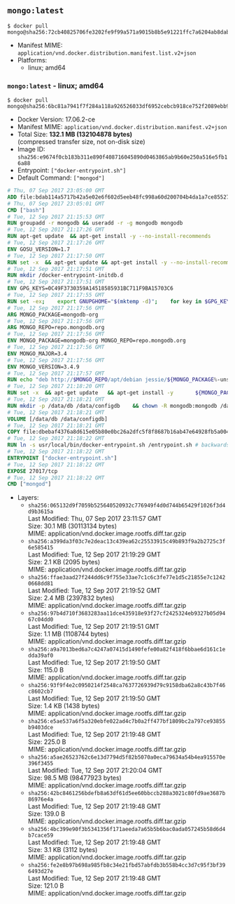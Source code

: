 ## `mongo:latest`

```console
$ docker pull mongo@sha256:72cb40825706fe3202fe9f99a571a9015b8b5e91221ffc7a6204ab8dab9e21a4
```

-	Manifest MIME: `application/vnd.docker.distribution.manifest.list.v2+json`
-	Platforms:
	-	linux; amd64

### `mongo:latest` - linux; amd64

```console
$ docker pull mongo@sha256:6bc81a7941f7f284a118a926526033df6952cebcb918ce752f2089ebb98ea4ed
```

-	Docker Version: 17.06.2-ce
-	Manifest MIME: `application/vnd.docker.distribution.manifest.v2+json`
-	Total Size: **132.1 MB (132104878 bytes)**  
	(compressed transfer size, not on-disk size)
-	Image ID: `sha256:e9674f0cb183b311e890f408716045890d0463865ab9b60e250a516e5fb16a88`
-	Entrypoint: `["docker-entrypoint.sh"]`
-	Default Command: `["mongod"]`

```dockerfile
# Thu, 07 Sep 2017 23:05:00 GMT
ADD file:bdab114a5717b42a5e02e6f602d5eeb48fc998a60d200704b4da1a7ce8552775 in / 
# Thu, 07 Sep 2017 23:05:01 GMT
CMD ["bash"]
# Tue, 12 Sep 2017 21:15:53 GMT
RUN groupadd -r mongodb && useradd -r -g mongodb mongodb
# Tue, 12 Sep 2017 21:17:26 GMT
RUN apt-get update 	&& apt-get install -y --no-install-recommends 		ca-certificates 		jq 		numactl 	&& rm -rf /var/lib/apt/lists/*
# Tue, 12 Sep 2017 21:17:26 GMT
ENV GOSU_VERSION=1.7
# Tue, 12 Sep 2017 21:17:50 GMT
RUN set -x 	&& apt-get update && apt-get install -y --no-install-recommends wget && rm -rf /var/lib/apt/lists/* 	&& wget -O /usr/local/bin/gosu "https://github.com/tianon/gosu/releases/download/$GOSU_VERSION/gosu-$(dpkg --print-architecture)" 	&& wget -O /usr/local/bin/gosu.asc "https://github.com/tianon/gosu/releases/download/$GOSU_VERSION/gosu-$(dpkg --print-architecture).asc" 	&& export GNUPGHOME="$(mktemp -d)" 	&& gpg --keyserver ha.pool.sks-keyservers.net --recv-keys B42F6819007F00F88E364FD4036A9C25BF357DD4 	&& gpg --batch --verify /usr/local/bin/gosu.asc /usr/local/bin/gosu 	&& rm -r "$GNUPGHOME" /usr/local/bin/gosu.asc 	&& chmod +x /usr/local/bin/gosu 	&& gosu nobody true 	&& apt-get purge -y --auto-remove wget
# Tue, 12 Sep 2017 21:17:51 GMT
RUN mkdir /docker-entrypoint-initdb.d
# Tue, 12 Sep 2017 21:17:51 GMT
ENV GPG_KEYS=0C49F3730359A14518585931BC711F9BA15703C6
# Tue, 12 Sep 2017 21:17:55 GMT
RUN set -ex; 	export GNUPGHOME="$(mktemp -d)"; 	for key in $GPG_KEYS; do 		gpg --keyserver ha.pool.sks-keyservers.net --recv-keys "$key"; 	done; 	gpg --export $GPG_KEYS > /etc/apt/trusted.gpg.d/mongodb.gpg; 	rm -r "$GNUPGHOME"; 	apt-key list
# Tue, 12 Sep 2017 21:17:56 GMT
ARG MONGO_PACKAGE=mongodb-org
# Tue, 12 Sep 2017 21:17:56 GMT
ARG MONGO_REPO=repo.mongodb.org
# Tue, 12 Sep 2017 21:17:56 GMT
ENV MONGO_PACKAGE=mongodb-org MONGO_REPO=repo.mongodb.org
# Tue, 12 Sep 2017 21:17:56 GMT
ENV MONGO_MAJOR=3.4
# Tue, 12 Sep 2017 21:17:56 GMT
ENV MONGO_VERSION=3.4.9
# Tue, 12 Sep 2017 21:17:57 GMT
RUN echo "deb http://$MONGO_REPO/apt/debian jessie/${MONGO_PACKAGE%-unstable}/$MONGO_MAJOR main" | tee "/etc/apt/sources.list.d/${MONGO_PACKAGE%-unstable}.list"
# Tue, 12 Sep 2017 21:18:20 GMT
RUN set -x 	&& apt-get update 	&& apt-get install -y 		${MONGO_PACKAGE}=$MONGO_VERSION 		${MONGO_PACKAGE}-server=$MONGO_VERSION 		${MONGO_PACKAGE}-shell=$MONGO_VERSION 		${MONGO_PACKAGE}-mongos=$MONGO_VERSION 		${MONGO_PACKAGE}-tools=$MONGO_VERSION 	&& rm -rf /var/lib/apt/lists/* 	&& rm -rf /var/lib/mongodb 	&& mv /etc/mongod.conf /etc/mongod.conf.orig
# Tue, 12 Sep 2017 21:18:21 GMT
RUN mkdir -p /data/db /data/configdb 	&& chown -R mongodb:mongodb /data/db /data/configdb
# Tue, 12 Sep 2017 21:18:21 GMT
VOLUME [/data/db /data/configdb]
# Tue, 12 Sep 2017 21:18:21 GMT
COPY file:dbebaf4376a8d615e05b80e0bc26a2dfc5f8f8687b16ab47e64928fb5a00498d in /usr/local/bin/ 
# Tue, 12 Sep 2017 21:18:22 GMT
RUN ln -s usr/local/bin/docker-entrypoint.sh /entrypoint.sh # backwards compat
# Tue, 12 Sep 2017 21:18:22 GMT
ENTRYPOINT ["docker-entrypoint.sh"]
# Tue, 12 Sep 2017 21:18:22 GMT
EXPOSE 27017/tcp
# Tue, 12 Sep 2017 21:18:22 GMT
CMD ["mongod"]
```

-	Layers:
	-	`sha256:065132d9f7059b525640520932c776949f4d0d744b65429f1026f3d4d9b3615a`  
		Last Modified: Thu, 07 Sep 2017 23:11:57 GMT  
		Size: 30.1 MB (30113134 bytes)  
		MIME: application/vnd.docker.image.rootfs.diff.tar.gzip
	-	`sha256:a399da3f03c7e2deac13c439ea62c25533915c49b893f9a2b2725c3f6e585415`  
		Last Modified: Tue, 12 Sep 2017 21:19:29 GMT  
		Size: 2.1 KB (2095 bytes)  
		MIME: application/vnd.docker.image.rootfs.diff.tar.gzip
	-	`sha256:ffae3aad27f244dd6c9f755e33ae7c1c6c3fe77e1d5c21855e7c12420668dd81`  
		Last Modified: Tue, 12 Sep 2017 21:19:52 GMT  
		Size: 2.4 MB (2397832 bytes)  
		MIME: application/vnd.docker.image.rootfs.diff.tar.gzip
	-	`sha256:97b4d710f3683283aa11dce435918e93f27cf2425324eb9327b05d9467c04dd0`  
		Last Modified: Tue, 12 Sep 2017 21:19:51 GMT  
		Size: 1.1 MB (1108744 bytes)  
		MIME: application/vnd.docker.image.rootfs.diff.tar.gzip
	-	`sha256:a9a7013bed6a7c4247a07415d1490fefe00a82f418f6bbae6d161c1edda39af0`  
		Last Modified: Tue, 12 Sep 2017 21:19:50 GMT  
		Size: 115.0 B  
		MIME: application/vnd.docker.image.rootfs.diff.tar.gzip
	-	`sha256:93f9f4e2c0950214f2548ca7637726939d79c9158dba62a8c43b7f46c8602cb7`  
		Last Modified: Tue, 12 Sep 2017 21:19:50 GMT  
		Size: 1.4 KB (1438 bytes)  
		MIME: application/vnd.docker.image.rootfs.diff.tar.gzip
	-	`sha256:e5ae537a6f5a320ebfe022ad4c7b0a2ff477bf1809bc2a797ce93855b9403dce`  
		Last Modified: Tue, 12 Sep 2017 21:19:48 GMT  
		Size: 225.0 B  
		MIME: application/vnd.docker.image.rootfs.diff.tar.gzip
	-	`sha256:a5ae26523762c6e13d7794d5f82b5070a0eca79634a54b4ea915570e396f3455`  
		Last Modified: Tue, 12 Sep 2017 21:20:04 GMT  
		Size: 98.5 MB (98477923 bytes)  
		MIME: application/vnd.docker.image.rootfs.diff.tar.gzip
	-	`sha256:42bc8461256bdefb8a63df61d5ee60bbccb288a3021c80fd9ae3687b86976e4a`  
		Last Modified: Tue, 12 Sep 2017 21:19:48 GMT  
		Size: 139.0 B  
		MIME: application/vnd.docker.image.rootfs.diff.tar.gzip
	-	`sha256:4bc399e90f3b5341356f171aeeda7a65b5b6bac0ada057245b58d6d4b7cace59`  
		Last Modified: Tue, 12 Sep 2017 21:19:48 GMT  
		Size: 3.1 KB (3112 bytes)  
		MIME: application/vnd.docker.image.rootfs.diff.tar.gzip
	-	`sha256:fe2e8b97b698a985fb8c34e21fbd57abfdb3b558b4cc3d7c95f3bf396493d27e`  
		Last Modified: Tue, 12 Sep 2017 21:19:48 GMT  
		Size: 121.0 B  
		MIME: application/vnd.docker.image.rootfs.diff.tar.gzip
